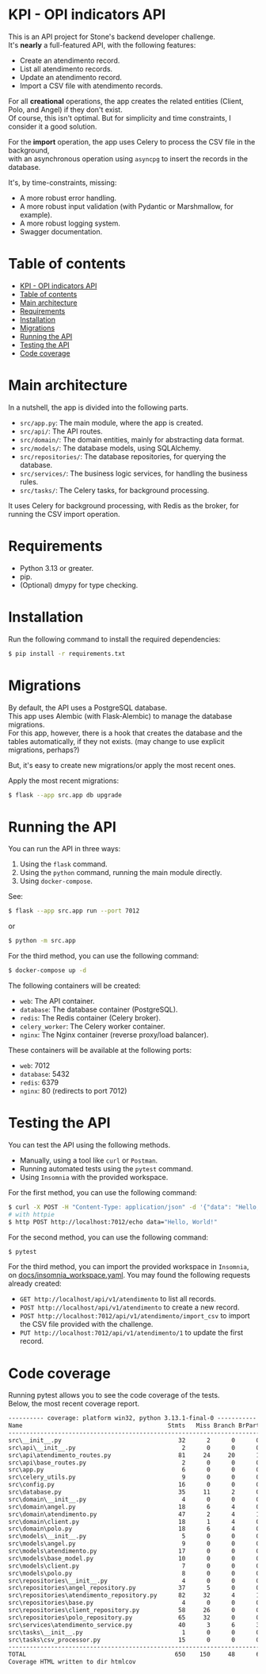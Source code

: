 # KPI - OPI indicators API

This is an API project for Stone's backend developer challenge.  
It's **nearly** a full-featured API, with the following features:
- Create an atendimento record.
- List all atendimento records.
- Update an atendimento record.
- Import a CSV file with atendimento records.

For all **creational** operations, the app creates the related entities (Client, Polo, and Angel) if they don't exist.  
Of course, this isn't optimal. But for simplicity and time constraints, I consider it a good solution.

For the **import** operation, the app uses Celery to process the CSV file in the background,  
with an asynchronous operation using `asyncpg` to insert the records in the database.

It's, by time-constraints, missing:
- A more robust error handling.
- A more robust input validation (with Pydantic or Marshmallow, for example).
- A more robust logging system.
- Swagger documentation.


# Table of contents
- [KPI - OPI indicators API](#kpi---opi-indicators-api)
- [Table of contents](#table-of-contents)
- [Main architecture](#main-architecture)
- [Requirements](#requirements)
- [Installation](#installation)
- [Migrations](#migrations)
- [Running the API](#running-the-api)
- [Testing the API](#testing-the-api)
- [Code coverage](#code-coverage)


# Main architecture

In a nutshell, the app is divided into the following parts.
- `src/app.py`: The main module, where the app is created.
- `src/api/`: The API routes.
- `src/domain/`: The domain entities, mainly for abstracting data format.
- `src/models/`: The database models, using SQLAlchemy.
- `src/repositories/`: The database repositories, for querying the database.
- `src/services/`: The business logic services, for handling the business rules.
- `src/tasks/`: The Celery tasks, for background processing.

It uses Celery for background processing, with Redis as the broker, for running the CSV import operation.

# Requirements
- Python 3.13 or greater.
- pip.
- (Optional) dmypy for type checking.

# Installation
Run the following command to install the required dependencies:
```bash
$ pip install -r requirements.txt
```

# Migrations
By default, the API uses a PostgreSQL database.  
This app uses Alembic (with Flask-Alembic) to manage the database migrations.  
For this app, however, there is a hook that creates the database and the tables automatically, if they not exists.
(may change to use explicit migrations, perhaps?)

But, it's easy to create new migrations/or apply the most recent ones.

Apply the most recent migrations:
```bash
$ flask --app src.app db upgrade
```


# Running the API
You can run the API in three ways:
1. Using the `flask` command.
2. Using the `python` command, running the main module directly.
3. Using `docker-compose`.

See:
```bash
$ flask --app src.app run --port 7012
```
or
```bash
$ python -m src.app
```

For the third method, you can use the following command:
```bash
$ docker-compose up -d
```

The following containers will be created:
- `web`: The API container.
- `database`: The database container (PostgreSQL).
- `redis`: The Redis container (Celery broker).
- `celery_worker`: The Celery worker container.
- `nginx`: The Nginx container (reverse proxy/load balancer).

These containers will be available at the following ports:
- `web`: 7012
- `database`: 5432
- `redis`: 6379
- `nginx`: 80 (redirects to port 7012)

# Testing the API
You can test the API using the following methods.
- Manually, using a tool like `curl` or `Postman`.
- Running automated tests using the `pytest` command.
- Using `Insomnia` with the provided workspace.

For the first method, you can use the following command:
```bash
$ curl -X POST -H "Content-Type: application/json" -d '{"data": "Hello, World!"}' http://localhost:7012/echo
# with httpie
$ http POST http://localhost:7012/echo data="Hello, World!"
```

For the second method, you can use the following command:
```bash
$ pytest
```
For the third method, you can import the provided workspace in `Insomnia`, on [docs/insomnia_workspace.yaml](docs/insomnia_workspace.yaml).
You may found the following requests already created:

- `GET http://localhost/api/v1/atendimento` to list all records.
- `POST http://localhost/api/v1/atendimento` to create a new record.
- `POST http://localhost:7012/api/v1/atendimento/import_csv` to import the CSV file provided with the challenge.
- `PUT http://localhost:7012/api/v1/atendimento/1` to update the first record.

# Code coverage
Running pytest allows you to see the code coverage of the tests.  
Below, the most recent coverage report.
```txt
---------- coverage: platform win32, python 3.13.1-final-0 -----------
Name                                         Stmts   Miss Branch BrPart  Cover   Missing
----------------------------------------------------------------------------------------
src\__init__.py                                 32      2      0      0    94%   18, 25
src\api\__init__.py                              2      0      0      0   100%
src\api\atendimento_routes.py                   81     24     20      1    63%   24-25, 100-101, 111, 121-138, 143-154
src\api\base_routes.py                           2      0      0      0   100%
src\app.py                                       6      0      0      0   100%
src\celery_utils.py                              9      0      0      0   100%
src\config.py                                   16      0      0      0   100%
src\database.py                                 35     11      2      0    65%   34-38, 42-43, 47-50, 66-67
src\domain\__init__.py                           4      0      0      0   100%
src\domain\angel.py                             18      6      4      0    55%   14, 22-28
src\domain\atendimento.py                       47      2      4      1    94%   17->16, 44, 77
src\domain\client.py                            18      1      4      0    95%   14
src\domain\polo.py                              18      6      4      0    55%   16, 24-30
src\models\__init__.py                           5      0      0      0   100%
src\models\angel.py                              9      0      0      0   100%
src\models\atendimento.py                       17      0      0      0   100%
src\models\base_model.py                        10      0      0      0   100%
src\models\client.py                             7      0      0      0   100%
src\models\polo.py                               8      0      0      0   100%
src\repositories\__init__.py                     4      0      0      0   100%
src\repositories\angel_repository.py            37      5      0      0    86%   42-44, 84, 87
src\repositories\atendimento_repository.py      82     32      4      1    62%   81-83, 91-111, 116-137, 140-161, 166, 176-178
src\repositories\base.py                         4      0      0      0   100%
src\repositories\client_repository.py           58     26      0      0    55%   25-27, 30-32, 41-43, 51-64, 67-79
src\repositories\polo_repository.py             65     32      0      0    51%   25-27, 30-32, 41-43, 51-64, 67-79, 85-90
src\services\atendimento_service.py             40      3      6      3    87%   26, 45->47, 47->49, 49->53, 64, 72
src\tasks\__init__.py                            1      0      0      0   100%
src\tasks\csv_processor.py                      15      0      0      0   100%
----------------------------------------------------------------------------------------
TOTAL                                          650    150     48      6    74%
Coverage HTML written to dir htmlcov
```
